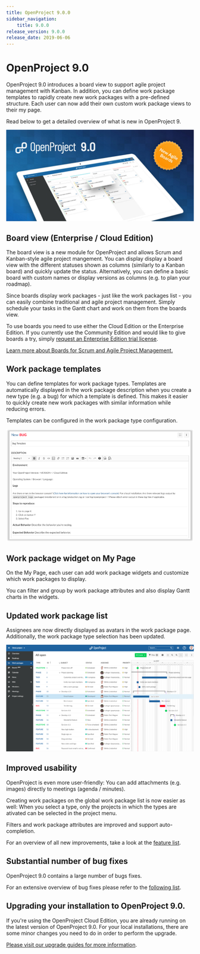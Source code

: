 ```yaml
---
title: OpenProject 9.0.0
sidebar_navigation:
    title: 9.0.0
release_version: 9.0.0
release_date: 2019-06-06
---
```



# OpenProject 9.0

OpenProject 9.0 introduces a board view to support agile project management with Kanban. In addition, you can define work package templates to rapidly create new work packages with a pre-defined structure. Each user can now add their own custom work package views to their my page.

Read below to get a detailed overview of what is new in OpenProject 9.

![OpenProject 9](release-teaser.jpg)



## Board view (Enterprise / Cloud Edition)

The board view is a new module for OpenProject and allows Scrum and Kanban-style agile project mangement. You can display display a board view with the different statuses shown as columns (similarly to a Kanban board) and quickly update the status. Alternatively, you can define a basic board with custom names or display versions as columns (e.g. to plan your roadmap).

Since boards display work packages - just like the work packages list - you can easily combine traditional and agile project management. Simply schedule your tasks in the Gantt chart and work on them from the boards view.

To use boards you need to use either the Cloud Edition or the Enterprise Edition. If you currently use the Community Edition and would like to give boards a try, simply [request an Enterprise Edition trial license]().

[Learn more about Boards for Scrum and Agile Project Management.]()



## Work package templates

You can define templates for work package types. Templates are automatically displayed in the work package description when you create a new type (e.g. a bug) for which a template is defined. This makes it easier to quickly create new work packages with similar information while reducing errors.

Templates can be configured in the work package type configuration.

![img](template.png)



## Work package widget on My Page

On the My Page, each user can add work package widgets and customize which work packages to display.

You can filter and group by work package attributes and also display Gantt charts in the widgets.



## Updated work package list

Assignees are now directly displayed as avatars in the work package page. Additionally, the work package type selection has been updated.

![Improved design](improved-design.png)



## Improved usability

OpenProject is even more user-friendly: You can add attachments (e.g. images) directly to meetings (agenda / minutes).

Creating work packages on the global work package list is now easier as well: When you select a type, only the projects in which the types are ativated can be selected in the project menu.

Filters and work package attributes are improved and support auto-completion.

For an overview of all new improvements, take a look at the [feature list](https://community.openproject.com/projects/openproject/work_packages?query_props={"c"%3A["id"%2C"subject"%2C"type"%2C"status"%2C"assignee"%2C"version"]%2C"hi"%3Atrue%2C"g"%3A""%2C"t"%3A"id%3Aasc"%2C"f"%3A[{"n"%3A"status"%2C"o"%3A"!"%2C"v"%3A["6"]}%2C{"n"%3A"version"%2C"o"%3A"%3D"%2C"v"%3A["853"]}%2C{"n"%3A"subprojectId"%2C"o"%3A"*"%2C"v"%3A[]}%2C{"n"%3A"type"%2C"o"%3A"%3D"%2C"v"%3A["6"%2C"8"]}]%2C"pa"%3A1%2C"pp"%3A100}).



## Substantial number of bug fixes

OpenProject 9.0 contains a large number of bugs fixes.

For an extensive overview of bug fixes please refer to the [following list](https://community.openproject.com/projects/openproject/work_packages?query_props={"c"%3A["id"%2C"subject"%2C"type"%2C"status"%2C"assignee"]%2C"hi"%3Afalse%2C"g"%3A""%2C"t"%3A"id%3Adesc"%2C"f"%3A[{"n"%3A"version"%2C"o"%3A"%3D"%2C"v"%3A["853"]}%2C{"n"%3A"type"%2C"o"%3A"%3D"%2C"v"%3A["1"]}%2C{"n"%3A"subprojectId"%2C"o"%3A"*"%2C"v"%3A[]}]%2C"pa"%3A1%2C"pp"%3A20}).



## Upgrading your installation to OpenProject 9.0.

If you're using the OpenProject Cloud Edition, you are already running on the latest version of OpenProject 9.0. For your local installations, there are some minor changes you need to do in order to perform the upgrade.

[Please visit our upgrade guides for more information](../../installation-and-operations/operation/upgrading).
